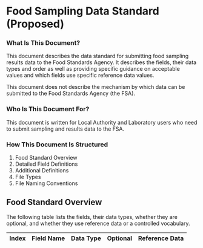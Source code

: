 # Food Sampling Data Standard (Proposed)

### What Is This Document?

This document describes the data standard for submitting food sampling results data to the Food Standards Agency. It describes the fields, their data types and order as well as providing specific guidance on acceptable values and which fields use specific reference data values.

This document does not describe the mechanism by which data can be submitted to the Food Standards Agency (the FSA).

### Who Is This Document For?

This document is written for Local Authority and Laboratory users who need to submit sampling and results data to the FSA.

### How This Document Is Structured

1. Food Standard Overview
2. Detailed Field Definitions
3. Additional Definitions
4. File Types
5. File Naming Conventions

## Food Standard Overview

The following table lists the fields, their data types, whether they are optional, and whether they use reference data or a controlled vocabulary.

Index | Field Name | Data Type | Optional | Reference Data
------|------------|-----------|----------|---------------
